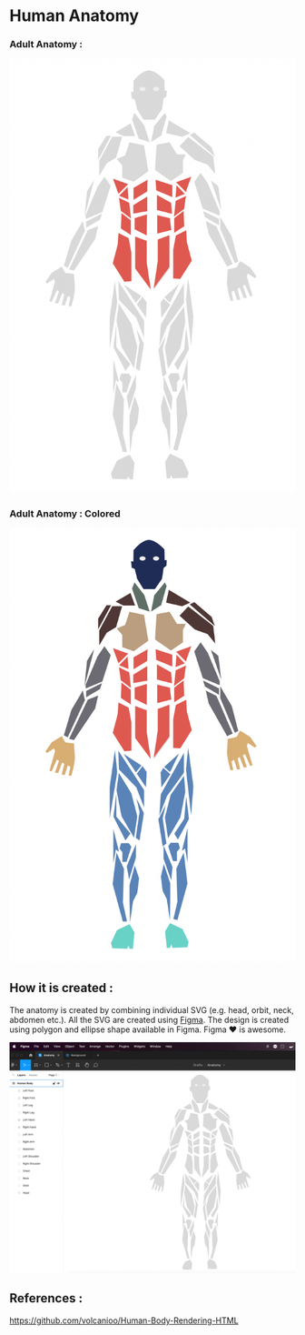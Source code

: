 # Human Anatomy

### Adult Anatomy :

![Adult Anatomy](images/adult-anatomy.png?raw=true)

### Adult Anatomy : Colored

![Adult Anatomy Colored](images/adult-anatomy-colored.png?raw=true)

## How it is created :
The anatomy is created by combining individual SVG (e.g. head, orbit, neck, abdomen etc.).
All the SVG are created using [Figma](https://www.figma.com). The design is created using polygon and ellipse shape available in Figma. Figma ❤️ is awesome.

![Figma Design](images/figma-design.png?raw=true)

## References :
https://github.com/volcanioo/Human-Body-Rendering-HTML
